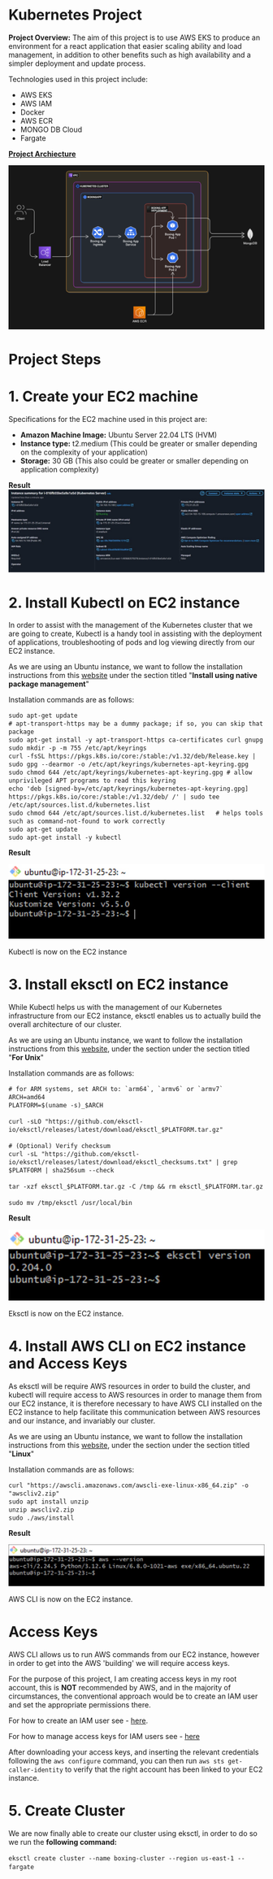 # **Kubernetes Project**

**Project Overview:** The aim of this project is to use AWS EKS to produce an environment for a react application that easier scaling ability and load management, in addition to other benefits such as high availability and a simpler deployment and update process.

Technologies used in this project include:

- AWS EKS
- AWS IAM
- Docker
- AWS ECR
- MONGO DB Cloud
- Fargate

<ins>**Project Archiecture**<ins>

![](/assets/images/diagram-export-16-02-2025-10_35_25.png)

# **Project Steps**

# **1. Create your EC2 machine**

Specifications for the EC2 machine used in this project are:

   - **Amazon Machine Image:** Ubuntu Server 22.04 LTS (HVM)
   - **Instance type:** t2.medium (This could be greater or smaller depending on the complexity of your application)
   - **Storage:** 30 GB (This also could be greater or smaller depending on application complexity)
     
**Result**
![](/assets/images/Imagem1.jpg)

# **2. Install Kubectl on EC2 instance**

In order to assist with the management of the Kubernetes cluster that we are going to create, Kubectl is a handy tool in assisting with the deployment of applications, troubleshooting of pods and log viewing directly from our EC2 instance.

As we are using an Ubuntu instance, we want to follow the installation instructions from this [website](https://kubernetes.io/docs/tasks/tools/install-kubectl-linux/)
under the section titled "**Install using native package management**"

Installation commands are as follows:

```
sudo apt-get update
# apt-transport-https may be a dummy package; if so, you can skip that package
sudo apt-get install -y apt-transport-https ca-certificates curl gnupg
sudo mkdir -p -m 755 /etc/apt/keyrings
curl -fsSL https://pkgs.k8s.io/core:/stable:/v1.32/deb/Release.key | sudo gpg --dearmor -o /etc/apt/keyrings/kubernetes-apt-keyring.gpg
sudo chmod 644 /etc/apt/keyrings/kubernetes-apt-keyring.gpg # allow unprivileged APT programs to read this keyring
echo 'deb [signed-by=/etc/apt/keyrings/kubernetes-apt-keyring.gpg] https://pkgs.k8s.io/core:/stable:/v1.32/deb/ /' | sudo tee /etc/apt/sources.list.d/kubernetes.list
sudo chmod 644 /etc/apt/sources.list.d/kubernetes.list   # helps tools such as command-not-found to work correctly
sudo apt-get update
sudo apt-get install -y kubectl
```

**Result**

![](/assets/images/Imagem2.jpg)

Kubectl is now on the EC2 instance

# **3. Install eksctl on EC2 instance**

While Kubectl helps us with the management of our Kubernetes infrastructure from our EC2 instance, eksctl enables us to actually build the overall architecture of our cluster. 

As we are using an Ubuntu instance, we want to follow the installation instructions from this [website](https://eksctl.io/installation/), under the section under the section titled "**For Unix**"

Installation commands are as follows:

```
# for ARM systems, set ARCH to: `arm64`, `armv6` or `armv7`
ARCH=amd64
PLATFORM=$(uname -s)_$ARCH

curl -sLO "https://github.com/eksctl-io/eksctl/releases/latest/download/eksctl_$PLATFORM.tar.gz"

# (Optional) Verify checksum
curl -sL "https://github.com/eksctl-io/eksctl/releases/latest/download/eksctl_checksums.txt" | grep $PLATFORM | sha256sum --check

tar -xzf eksctl_$PLATFORM.tar.gz -C /tmp && rm eksctl_$PLATFORM.tar.gz

sudo mv /tmp/eksctl /usr/local/bin
```

**Result**

![](/assets/images/Imagem3.jpg)

Eksctl is now on the EC2 instance.

# **4. Install AWS CLI on EC2 instance and Access Keys**

As eksctl will be require AWS resources in order to build the cluster, and kubectl will require access to AWS resources in order to manage them from our EC2 instance, it is therefore necessary to have AWS CLI installed on the EC2 instance to help facilitate this communication between AWS resources and our instance, and invariably our cluster.

As we are using an Ubuntu instance, we want to follow the installation instructions from this [website](https://docs.aws.amazon.com/cli/latest/userguide/getting-started-install.html), under the section under the section titled "**Linux**"

Installation commands are as follows:

```
curl "https://awscli.amazonaws.com/awscli-exe-linux-x86_64.zip" -o "awscliv2.zip"
sudo apt install unzip
unzip awscliv2.zip
sudo ./aws/install
```

**Result**

![](/assets/images/Imagem4.jpg)

AWS CLI is now on the EC2 instance.

# **Access Keys**

AWS CLI allows us to run AWS commands from our EC2 instance, however in order to get into the AWS 'building' we will require access keys.

For the purpose of this project, I am creating access keys in my root account, this is **NOT** recommended by AWS, and in the majority of circumstances, the conventional approach would be to create an IAM user and set the appropriate permissions there. 

For how to create an IAM user see - [here](https://docs.aws.amazon.com/IAM/latest/UserGuide/id_users_create.html).

For how to manage access keys for IAM users see - [here](https://docs.aws.amazon.com/IAM/latest/UserGuide/id_credentials_access-keys.html)

After downloading your access keys, and inserting the relevant credentials following the ```aws configure``` command, you can then run ```aws sts get-caller-identity``` to verify that the right account has been linked to your EC2 instance.

# **5. Create Cluster**

We are now finally able to create our cluster using eksctl, in order to do so we run the **following command:**

```eksctl create cluster --name boxing-cluster --region us-east-1 --fargate```

